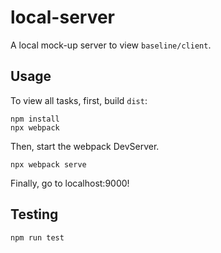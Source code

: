 # local-server
A local mock-up server to view `baseline/client`.

## Usage
To view all tasks, first, build `dist`:
```
npm install
npx webpack
```
Then, start the webpack DevServer.
```
npx webpack serve
```
Finally, go to localhost:9000!

## Testing
```
npm run test
```

